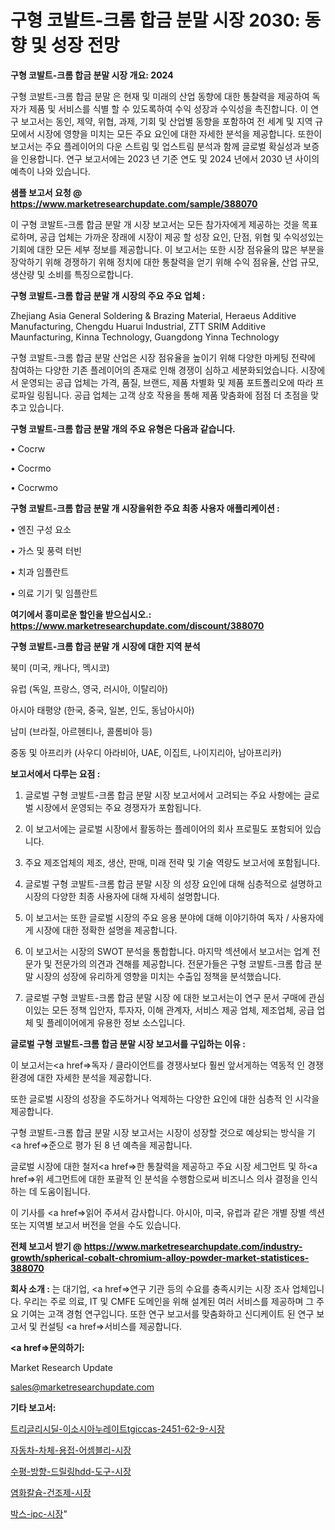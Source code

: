 # 구형 코발트-크롬 합금 분말 시장 2030: 동향 및 성장 전망

<strong>구형 코발트-크롬 합금 분말 시장 개요: 2024</strong>

구형 코발트-크롬 합금 분말 은 현재 및 미래의 산업 동향에 대한 통찰력을 제공하여 독자가 제품 및 서비스를 식별 할 수 있도록하여 수익 성장과 수익성을 촉진합니다. 이 연구 보고서는 동인, 제약, 위협, 과제, 기회 및 산업별 동향을 포함하여 전 세계 및 지역 규모에서 시장에 영향을 미치는 모든 주요 요인에 대한 자세한 분석을 제공합니다. 또한이 보고서는 주요 플레이어의 다운 스트림 및 업스트림 분석과 함께 글로벌 확실성과 보증을 인용합니다. 연구 보고서에는 2023 년 기준 연도 및 2024 년에서 2030 년 사이의 예측이 나와 있습니다.



<strong>샘플 보고서 요청 @ <a href=https://www.marketresearchupdate.com/sample/388070>https://www.marketresearchupdate.com/sample/388070</a></strong>

이 구형 코발트-크롬 합금 분말 개 시장 보고서는 모든 참가자에게 제공하는 것을 목표로하며, 공급 업체는 가까운 장래에 시장이 제공 할 성장 요인, 단점, 위협 및 수익성있는 기회에 대한 모든 세부 정보를 제공합니다. 이 보고서는 또한 시장 점유율의 많은 부분을 장악하기 위해 경쟁하기 위해 정치에 대한 통찰력을 얻기 위해 수익 점유율, 산업 규모, 생산량 및 소비를 특징으로합니다.



<strong>구형 코발트-크롬 합금 분말 개 시장의 주요 주요 업체 :</strong>

Zhejiang Asia General Soldering & Brazing Material, Heraeus Additive Manufacturing, Chengdu Huarui Industrial, ZTT SRIM Additive Maunfacturing, Kinna Technology, Guangdong Yinna Technology

구형 코발트-크롬 합금 분말 산업은 시장 점유율을 높이기 위해 다양한 마케팅 전략에 참여하는 다양한 기존 플레이어의 존재로 인해 경쟁이 심하고 세분화되었습니다. 시장에서 운영되는 공급 업체는 가격, 품질, 브랜드, 제품 차별화 및 제품 포트폴리오에 따라 프로파일 링됩니다. 공급 업체는 고객 상호 작용을 통해 제품 맞춤화에 점점 더 초점을 맞추고 있습니다.



<strong>구형 코발트-크롬 합금 분말 개의 주요 유형은 다음과 같습니다.</strong>

• Cocrw

• Cocrmo

• Cocrwmo



<strong>구형 코발트-크롬 합금 분말 개 시장을위한 주요 최종 사용자 애플리케이션 :</strong>

• 엔진 구성 요소

• 가스 및 풍력 터빈

• 치과 임플란트

• 의료 기기 및 임플란트



<strong>여기에서 흥미로운 할인을 받으십시오.: <a href=https://www.marketresearchupdate.com/discount/388070>https://www.marketresearchupdate.com/discount/388070</a></strong>



<strong>구형 코발트-크롬 합금 분말 개 시장에 대한 지역 분석</strong>

북미 (미국, 캐나다, 멕시코)

유럽 (독일, 프랑스, 영국, 러시아, 이탈리아)

아시아 태평양 (한국, 중국, 일본, 인도, 동남아시아)

남미 (브라질, 아르헨티나, 콜롬비아 등)

중동 및 아프리카 (사우디 아라비아, UAE, 이집트, 나이지리아, 남아프리카)



<strong>보고서에서 다루는 요점 :</strong>

1. 글로벌 구형 코발트-크롬 합금 분말 시장 보고서에서 고려되는 주요 사항에는 글로벌 시장에서 운영되는 주요 경쟁자가 포함됩니다.

2. 이 보고서에는 글로벌 시장에서 활동하는 플레이어의 회사 프로필도 포함되어 있습니다.

3. 주요 제조업체의 제조, 생산, 판매, 미래 전략 및 기술 역량도 보고서에 포함됩니다.

4. 글로벌 구형 코발트-크롬 합금 분말 시장 의 성장 요인에 대해 심층적으로 설명하고 시장의 다양한 최종 사용자에 대해 자세히 설명합니다.

5. 이 보고서는 또한 글로벌 시장의 주요 응용 분야에 대해 이야기하여 독자 / 사용자에게 시장에 대한 정확한 설명을 제공합니다.

6. 이 보고서는 시장의 SWOT 분석을 통합합니다. 마지막 섹션에서 보고서는 업계 전문가 및 전문가의 의견과 견해를 제공합니다. 전문가들은 구형 코발트-크롬 합금 분말 시장의 성장에 유리하게 영향을 미치는 수출입 정책을 분석했습니다.

7. 글로벌 구형 코발트-크롬 합금 분말 시장 에 대한 보고서는이 연구 문서 구매에 관심이있는 모든 정책 입안자, 투자자, 이해 관계자, 서비스 제공 업체, 제조업체, 공급 업체 및 플레이어에게 유용한 정보 소스입니다.



<strong>글로벌 구형 코발트-크롬 합금 분말 시장 보고서를 구입하는 이유 :</strong>

이 보고서는<a href=>독자 / 클</a>라이언트를 경쟁사보다 훨씬 앞서게하는 역동적 인 경쟁 환경에 대한 자세한 분석을 제공합니다.

또한 글로벌 시장의 성장을 주도하거나 억제하는 다양한 요인에 대한 심층적 인 시각을 제공합니다.

구형 코발트-크롬 합금 분말 시장 보고서는 시장이 성장할 것으로 예상되는 방식을 기<a href=>준으로</a> 평가 된 8 년 예측을 제공합니다.

글로벌 시장에 대한 철저<a href=>한 통찰력</a>을 제공하고 주요 시장 세그먼트 및 하<a href=>위 세그</a>먼트에 대한 포괄적 인 분석을 수행함으로써 비즈니스 의사 결정을 인식하는 데 도움이됩니다.

이 기사를 <a href=>읽어 주</a>셔서 감사합니다. 아시아, 미국, 유럽과 같은 개별 장별 섹션 또는 지역별 보고서 버전을 얻을 수도 있습니다.



<strong>전체 보고서 받기 @ <a href=https://www.marketresearchupdate.com/industry-growth/spherical-cobalt-chromium-alloy-powder-market-statistices-388070>https://www.marketresearchupdate.com/industry-growth/spherical-cobalt-chromium-alloy-powder-market-statistices-388070</a></strong>



<strong>회사 소개 :</strong>
는 대기업, <a href=>연구 기</a>관 등의 수요를 충족시키는 시장 조사 업체입니다. 우리는 주로 의료, IT 및 CMFE 도메인을 위해 설계된 여러 서비스를 제공하며 그 주요 기여는 고객 경험 연구입니다. 또한 연구 보고서를 맞춤화하고 신디케이트 된 연구 보고서 및 컨설팅 <a href=>서비</a>스를 제공합니다.



<strong><a href=>문의하기:</a></strong>

Market Research Update

sales@marketresearchupdate.com



<strong>기타 보고서:</strong>

<a href=https://www.linkedin.com/pulse/트리글리시딜-이소시아누레이트tgiccas-2451-62-9-시장-경쟁/>트리글리시딜-이소시아누레이트tgiccas-2451-62-9-시장</a>

<a href=https://www.linkedin.com/pulse/자동차-차체-용접-어셈블리-시장-현재-및-미래-성장-2029-survey-spotlight-pro-24-analysis-edlxf/>자동차-차체-용접-어셈블리-시장</a>

<a href=https://www.linkedin.com/pulse/수평-방향-드릴링hdd-도구-시장-진입-전략-및-위험-평가2029년-hu3vf/>수평-방향-드릴링hdd-도구-시장</a>

<a href=https://www.linkedin.com/pulse/염화칼슘-건조제-시장-진입-전략-및-위험-평가2030년-analytics-avenue-adventures-24-ana-jjdrf/>염화칼슘-건조제-시장</a>

<a href=https://www.linkedin.com/pulse/박스-ipc-시장-세분화-연구-및-목표-고객2029년-consumer-connection-chronicles-24--3tzff/>박스-ipc-시장</a>"
